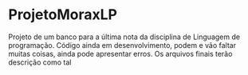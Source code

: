# ProjetoMoraxLP
Projeto de um banco para a última nota da disciplina de Linguagem de programação.
Código ainda em desenvolvimento, podem e vão faltar muitas coisas, ainda pode apresentar erros. Os arquivos finais terão descrição como tal
